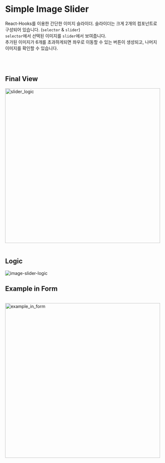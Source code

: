 # Simple Image Slider

React-Hooks를 이용한 간단한 이미지 슬라이더.
슬라이더는 크게 2개의 컴포넌트로 구성되어 있습니다. (`selector` & `slider`) <br/>
`selector`에서 선택된 이미지를 `slider`에서 보여줍니다. <br/>
추가된 이미지가 6개를 초과하게되면 좌우로 이동할 수 있는 버튼이 생성되고, 나머지 이미지를 확인할 수 있습니다.

<br/>
<br/>

## Final View

<img width="500" alt="slider_logic" src="https://user-images.githubusercontent.com/44981120/103457584-ef6d5700-4d43-11eb-86b8-0273f93dee50.gif">

<br/>
<br/>

## Logic
![image-slider-logic](https://user-images.githubusercontent.com/44981120/112744271-7fd0d600-8fd9-11eb-9991-21c82ca6372e.png)


## Example in Form

<br/>

<img width="500" alt="example_in_form" src="https://user-images.githubusercontent.com/44981120/103457520-69e9a700-4d43-11eb-82ac-38c396a07a75.png">


<br/>
<br/>


